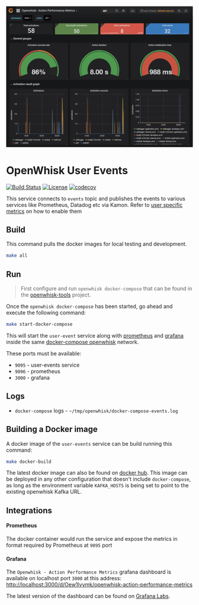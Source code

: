 # ![OpenWhisk User Events](https://github.com/adobe-apiplatform/openwhisk-user-events/raw/master/images/demo_landing.png)

# OpenWhisk User Events

[![Build Status](https://travis-ci.org/adobe-apiplatform/openwhisk-user-events.svg?branch=master)](https://travis-ci.org/adobe-apiplatform/openwhisk-user-events)
[![License](https://img.shields.io/badge/license-Apache--2.0-blue.svg)](http://www.apache.org/licenses/LICENSE-2.0)
[![codecov](https://codecov.io/gh/adobe-apiplatform/openwhisk-user-events/branch/master/graph/badge.svg)](https://codecov.io/gh/adobe-apiplatform/openwhisk-user-events)

This service connects to `events` topic and publishes the events to various services like Prometheus, Datadog etc via Kamon. Refer to [user specific metrics][1] on how to enable them

## Build

This command pulls the docker images for local testing and development.

```bash
make all
```

## Run
>First configure and run `openwhisk docker-compose` that can be found in the [openwhisk-tools][2] project. 

Once the `openwhisk docker-compose` has been started, go ahead and execute the following command:  

```bash
make start-docker-compose
```

This will start the `user-event` service along with [prometheus][3] and [grafana][4] inside the same [docker-compose openwhisk][2] network. 

These ports must be available:

- `9095` - user-events service
- `9096` - prometheus
- `3000` - grafana

## Logs

- `docker-compose` logs - `~/tmp/openwhisk/docker-compose-events.log`

## Building a Docker image

A docker image of the `user-events` service can be build running this command: 
```bash
make docker-build
```
The latest docker image can also be found on [docker hub][7]. 
This image can be deployed in any other configuration that doesn't include `docker-compose`, as long as the environment variable `KAFKA_HOSTS` is being set to point to the existing openwhisk Kafka URL.

Integrations
------------

#### Prometheus
The docker container would run the service and expose the metrics in format required by Prometheus at `9095` port

#### Grafana
The `Openwhisk - Action Performance Metrics` grafana dashboard is available on localhost port `3000` at this address: 
[http://localhost:3000/d/Oew1lvymk/openwhisk-action-performance-metrics][5]

The latest version of the dashboard can be found on [Grafana Labs][6].

[1]: https://github.com/apache/incubator-openwhisk/blob/master/docs/metrics.md#user-specific-metrics
[2]: https://github.com/apache/incubator-openwhisk-devtools/tree/master/docker-compose
[3]: https://hub.docker.com/r/prom/prometheus/
[4]: https://hub.docker.com/r/grafana/grafana/
[5]: http://localhost:3000/d/Oew1lvymk/openwhisk-action-performance-metrics
[6]: https://grafana.com/dashboards/9564
[7]: https://cloud.docker.com/u/adobeapiplatform/repository/docker/adobeapiplatform/openwhisk-user-events